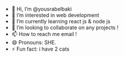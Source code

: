 - 👋 Hi, I’m @yousrabelbaki
- 👀 I’m interested in web development 
- 🌱 I’m currently learning react js & node js
- 💞️ I’m looking to collaborate on any projects !
- 📫 How to reach me email !
- 😄 Pronouns: SHE.
- ⚡ Fun fact: i have 2 cats

<!---
yousrabelbaki/yousrabelbaki is a ✨ special ✨ repository because its `README.md` (this file) appears on your GitHub profile.
You can click the Preview link to take a look at your changes.
--->
